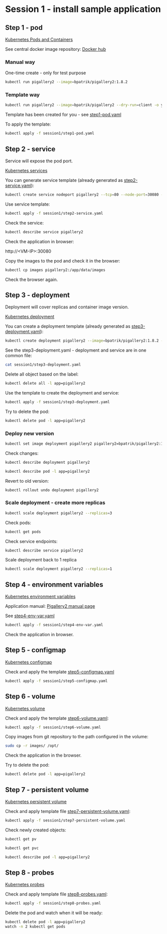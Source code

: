 # Session 1 - install sample application

## Step 1 - pod

[Kubernetes Pods and Containers](https://kubernetes.io/docs/tasks/configure-pod-container/ "Kubernetes Pods and Containers")

See central docker image repository:
[Docker hub](https://hub.docker.com/ "Docker hub")

### Manual way

One-time create - only for test purpose

```sh
kubectl run pigallery2 --image=bpatrik/pigallery2:1.8.2
```

### Template way

```sh
kubectl run pigallery2 --image=bpatrik/pigallery2 --dry-run=client -o yaml > template.yaml
```

Template has been created for you - see [step1-pod.yaml](step1-pod.yaml)

To apply the template:

```sh
kubectl apply -f session1/step1-pod.yaml
```

## Step 2 - service

Service will expose the pod port.

[Kubernetes services](https://kubernetes.io/docs/concepts/services-networking/service/ "Kubernetes services")

You can generate service template (already generated as [step2-service.yaml](step2-service.yaml)):

```sh
kubectl create service nodeport pigallery2 --tcp=80 --node-port=30080 --dry-run=client -o yaml > templateService.yaml
```

Use service template:

```sh
kubectl apply -f session1/step2-service.yaml
```

Check the service:

```sh
kubectl describe service pigallery2
```

Check the application in browser:

http://\<VM-IP>:30080

Copy the images to the pod and check it in the browser:

```sh
kubectl cp images pigallery2:/app/data/images
```

Check the browser again.

## Step 3 - deployment

Deployment will cover replicas and container image version.

[Kubernetes deployment](https://kubernetes.io/docs/concepts/workloads/controllers/deployment/ "Kubernetes deployment")

You can create a deployment template (already generated as [step3-deployment.yaml](step3-deployment.yaml)):

```sh
kubectl create deployment pigallery2 --image=bpatrik/pigallery2:1.8.2 --replicas=1 -o yaml --dry-run=client > deploymentTemplate.yaml
```

See the step3-deployment.yaml - deployment and service are in one common file:

```sh
cat session1/step3-deployment.yaml
```

Delete all object based on the label:

```sh
kubectl delete all -l app=pigallery2
```

Use the template to create the deployment and service:

```sh
kubectl apply -f session1/step3-deployment.yaml
```

Try to delete the pod:

```sh
kubectl delete pod -l app=pigallery2
```

### Deploy new version

```sh
kubectl set image deployment pigallery2 pigallery2=bpatrik/pigallery2:1.8.5
```

Check changes:

```sh
kubectl describe deployment pigallery2
```

```sh
kubectl describe pod -l app=pigallery2
```

Revert to old version:

```sh
kubectl rollout undo deployment pigallery2
```

### Scale deployment - create more replicas

```sh
kubectl scale deployment pigallery2 --replicas=3 
```

Check pods:

```sh
kubectl get pods
```

Check service endpoints:

```sh
kubectl describe service pigallery2
```

Scale deployment back to 1 replica

```sh
kubectl scale deployment pigallery2 --replicas=1
```

## Step 4 - environment variables

[Kubernetes environment variables](https://kubernetes.io/docs/tasks/inject-data-application/define-environment-variable-container/ "Kubernetes environment variables")

Application manual:
[Pigallery2 manual page](https://github.com/bpatrik/pigallery2/blob/master/MANPAGE.md "Pigallery2 manual page")

See [step4-env-var.yaml](step4-env-var.yaml)

```sh
kubectl apply -f session1/step4-env-var.yaml
```

Check the application in browser.

## Step 5 - configmap

[Kubernetes configmap](https://kubernetes.io/docs/tasks/configure-pod-container/configure-pod-configmap/ "Kubernetes configmap")

Check and apply the template [step5-configmap.yaml](step5-configmap.yaml)

```sh
kubectl apply -f session1/step5-configmap.yaml
```

## Step 6 - volume

[Kubernetes volume](https://kubernetes.io/docs/concepts/storage/volumes/ "Kubernetes volume")

Check and apply the template [step6-volume.yaml](step6-volume.yaml):

```sh
kubectl apply -f session1/step6-volume.yaml
```

Copy images from git repository to the path configured in the volume:

```sh
sudo cp -r images/ /opt/
```

Check the application in the browser.

Try to delete the pod:

```sh
kubectl delete pod -l app=pigallery2
```

## Step 7 - persistent volume

[Kubernetes persistent volume](https://kubernetes.io/docs/tasks/configure-pod-container/configure-persistent-volume-storage/ "Kubernetes persistent volume")

Check and apply template file [step7-persistent-volume.yaml](step7-persistent-volume.yaml):

```sh
kubectl apply -f session1/step7-persistent-volume.yaml
```

Check newly created objects:
```sh
kubectl get pv
```

```sh
kubectl get pvc
```

```sh
kubectl describe pod -l app=pigallery2
```

## Step 8 - probes

[Kubernetes probes](https://kubernetes.io/docs/tasks/configure-pod-container/configure-liveness-readiness-startup-probes/ "Kubernetes probes")

Check and apply template file [step8-probes.yaml](step8-probes.yaml):

```sh
kubectl apply -f session1/step8-probes.yaml
```

Delete the pod and watch when it will be ready:

```sh
kubectl delete pod -l app=pigallery2
watch -n 2 kubectl get pods
```
